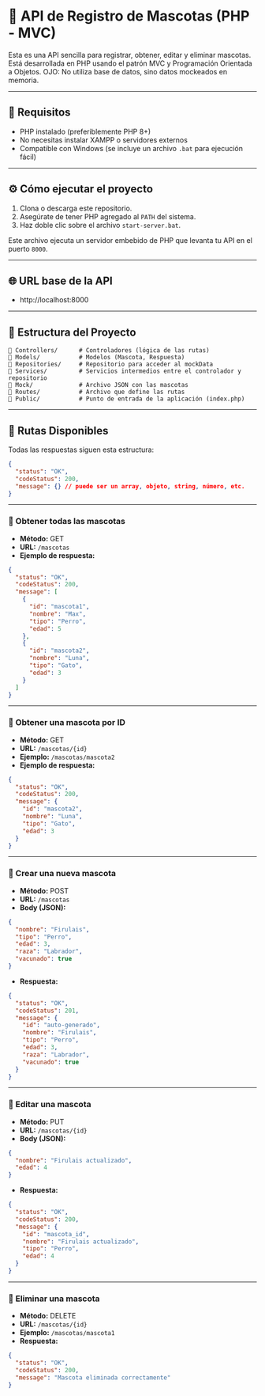 # 🐾 API de Registro de Mascotas (PHP - MVC)

Esta es una API sencilla para registrar, obtener, editar y eliminar mascotas. Está desarrollada en PHP usando el patrón MVC y Programación Orientada a Objetos. OJO: No utiliza base de datos, sino datos mockeados en memoria.

---

## 🚀 Requisitos

- PHP instalado (preferiblemente PHP 8+)
- No necesitas instalar XAMPP o servidores externos
- Compatible con Windows (se incluye un archivo `.bat` para ejecución fácil)

---

## ⚙️ Cómo ejecutar el proyecto

1. Clona o descarga este repositorio.
2. Asegúrate de tener PHP agregado al `PATH` del sistema.
3. Haz doble clic sobre el archivo `start-server.bat`.

Este archivo ejecuta un servidor embebido de PHP que levanta tu API en el puerto `8000`.

---

## 🌐 URL base de la API

- http://localhost:8000

---

## 📂 Estructura del Proyecto

```
📁 Controllers/      # Controladores (lógica de las rutas)
📁 Models/           # Modelos (Mascota, Respuesta)
📁 Repositories/     # Repositorio para acceder al mockData
📁 Services/         # Servicios intermedios entre el controlador y repositorio
📁 Mock/             # Archivo JSON con las mascotas
📁 Routes/           # Archivo que define las rutas
📁 Public/           # Punto de entrada de la aplicación (index.php)
```

---

## 🔀 Rutas Disponibles

Todas las respuestas siguen esta estructura:

```json
{
  "status": "OK",
  "codeStatus": 200,
  "message": {} // puede ser un array, objeto, string, número, etc.
}
```

---

### 📌 Obtener todas las mascotas

- **Método:** GET  
- **URL:** `/mascotas`  
- **Ejemplo de respuesta:**

```json
{
  "status": "OK",
  "codeStatus": 200,
  "message": [
    {
      "id": "mascota1",
      "nombre": "Max",
      "tipo": "Perro",
      "edad": 5
    },
    {
      "id": "mascota2",
      "nombre": "Luna",
      "tipo": "Gato",
      "edad": 3
    }
  ]
}
```

---

### 📌 Obtener una mascota por ID

- **Método:** GET  
- **URL:** `/mascotas/{id}`  
- **Ejemplo:** `/mascotas/mascota2`  
- **Ejemplo de respuesta:**

```json
{
  "status": "OK",
  "codeStatus": 200,
  "message": {
    "id": "mascota2",
    "nombre": "Luna",
    "tipo": "Gato",
    "edad": 3
  }
}
```

---

### 📌 Crear una nueva mascota

- **Método:** POST  
- **URL:** `/mascotas`  
- **Body (JSON):**

```json
{
  "nombre": "Firulais",
  "tipo": "Perro",
  "edad": 3,
  "raza": "Labrador",
  "vacunado": true
}
```

- **Respuesta:**

```json
{
  "status": "OK",
  "codeStatus": 201,
  "message": {
    "id": "auto-generado",
    "nombre": "Firulais",
    "tipo": "Perro",
    "edad": 3,
    "raza": "Labrador",
    "vacunado": true
  }
}
```

---

### 📌 Editar una mascota

- **Método:** PUT  
- **URL:** `/mascotas/{id}`  
- **Body (JSON):**

```json
{
  "nombre": "Firulais actualizado",
  "edad": 4
}
```

- **Respuesta:**

```json
{
  "status": "OK",
  "codeStatus": 200,
  "message": {
    "id": "mascota_id",
    "nombre": "Firulais actualizado",
    "tipo": "Perro",
    "edad": 4
  }
}
```

---

### 📌 Eliminar una mascota

- **Método:** DELETE  
- **URL:** `/mascotas/{id}`  
- **Ejemplo:** `/mascotas/mascota1`  
- **Respuesta:**

```json
{
  "status": "OK",
  "codeStatus": 200,
  "message": "Mascota eliminada correctamente"
}
```

